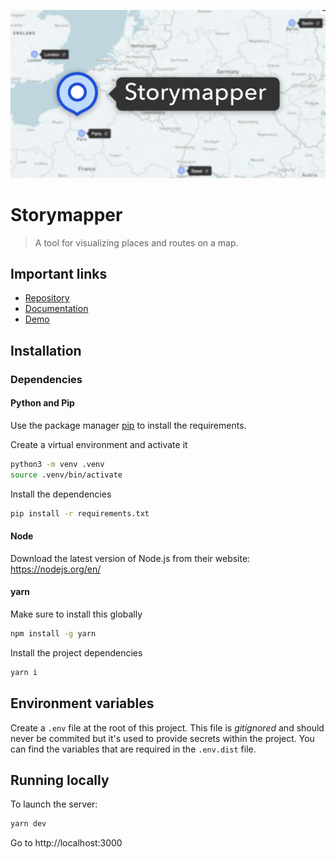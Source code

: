 ![Repo Header](/docs/bg.jpg?raw=true)

# Storymapper

> A tool for visualizing places and routes on a map.

## Important links

- [Repository](https://git.arts.ac.uk/serafin/storymapper)
- [Documentation](/Documentation.pdf)
- [Demo](https://storymapper.netlify.app/)

## Installation

### Dependencies

#### Python and Pip

Use the package manager [pip](https://pip.pypa.io/en/stable/) to install the requirements.

Create a virtual environment and activate it

```sh
python3 -m venv .venv
source .venv/bin/activate
```

Install the dependencies

```sh
pip install -r requirements.txt
```

#### Node

Download the latest version of Node.js from their website: https://nodejs.org/en/

#### yarn

Make sure to install this globally

```sh
npm install -g yarn
```

Install the project dependencies

```sh
yarn i
```

## Environment variables

Create a `.env` file at the root of this project. This file is _gitignored_ and should never be commited but it's used to provide secrets within the project. You can find the variables that are required in the `.env.dist` file.

## Running locally

To launch the server:

```sh
yarn dev
```

Go to http://localhost:3000
